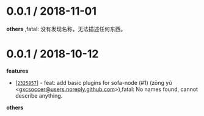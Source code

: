 
0.0.1 / 2018-11-01
==================

**others**
,fatal: 没有发现名称，无法描述任何东西。


0.0.1 / 2018-10-12
==================

**features**
  * [[`2325857`](http://github.com/alipay/sofa-node/commit/2325857ac46de98cdae7326ead41949bff0c6a25)] - feat: add basic plugins for sofa-node (#1) (zōng yǔ <<gxcsoccer@users.noreply.github.com>>),fatal: No names found, cannot describe anything.

**others**

